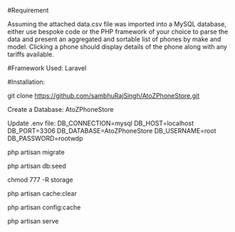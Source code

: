 #Requirement

Assuming the attached data.csv file was imported into a MySQL database, either use bespoke code or the PHP framework of your choice to parse the data and present an aggregated and sortable list of phones by make and model. Clicking a phone should display details of the phone along with any tariffs available.


#Framework Used: Laravel


#Installation: 

git clone https://github.com/sambhuRajSingh/AtoZPhoneStore.git

Create a Database: AtoZPhoneStore

Update .env file:
DB_CONNECTION=mysql
DB_HOST=localhost
DB_PORT=3306
DB_DATABASE=AtoZPhoneStore
DB_USERNAME=root
DB_PASSWORD=rootwdp

php artisan migrate

php artisan db:seed

chmod 777 -R storage

php artisan cache:clear

php artisan config:cache

php artisan serve